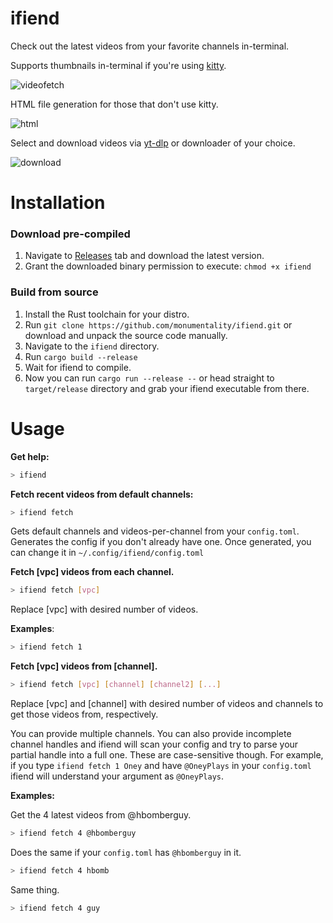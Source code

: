 # ifiend  

Check out the latest videos from your favorite channels in-terminal.

Supports thumbnails in-terminal if you're using [kitty](https://github.com/kovidgoyal/kitty).

![videofetch](https://i.giphy.com/media/v1.Y2lkPTc5MGI3NjExMWN0NGV0dnR0aG9oNjFqanY3bW14dXR5eHc1N2VrbWo5MnhwbzV5MiZlcD12MV9pbnRlcm5hbF9naWZfYnlfaWQmY3Q9Zw/R3khsJ6oTW8UNu7cmC/giphy.gif)


HTML file generation for those that don't use kitty.

![html](https://i.giphy.com/media/v1.Y2lkPTc5MGI3NjExcmxwam9udXNyM2Z1cHdjbjhld2xvbzRzZWwxdHhqMDN0bno2c3JpcSZlcD12MV9pbnRlcm5hbF9naWZfYnlfaWQmY3Q9Zw/99d0uN46SSZxnSwBlB/giphy.gif)

Select and download videos via [yt-dlp](https://github.com/yt-dlp/yt-dlp) or downloader of your choice.

![download](https://i.giphy.com/media/v1.Y2lkPTc5MGI3NjExMjN6OXJjcGloMWVmZXpuM2xweG9mZXkzcjJrbTAwY2loMHR0OWVrYiZlcD12MV9pbnRlcm5hbF9naWZfYnlfaWQmY3Q9Zw/UKn0QzT7W1T2LGBpWS/giphy.gif)

# Installation

### Download pre-compiled

1. Navigate to [Releases](https://github.com/monumentality/ifiend/releases) tab and download the latest version.
2. Grant the downloaded binary permission to execute: `chmod +x ifiend`
### Build from source

1. Install the Rust toolchain for your distro.
2. Run `git clone https://github.com/monumentality/ifiend.git` or download and unpack the source code manually.
3. Navigate to the `ifiend` directory.
4. Run `cargo build --release`
5. Wait for ifiend to compile.
6. Now you can run `cargo run --release --` or head straight to `target/release` directory and grab your ifiend executable from there.

# Usage

**Get help:**
```bash
> ifiend
```

**Fetch recent videos from default channels:** 
```bash
> ifiend fetch
```

  Gets default channels and videos-per-channel from your `config.toml`. Generates the config if you don't already have one. Once generated, you can change it in `~/.config/ifiend/config.toml`


**Fetch [vpc] videos from each channel.** 
```bash
> ifiend fetch [vpc]
```
Replace [vpc] with desired number of videos.

**Examples**:

```bash
> ifiend fetch 1
```

**Fetch [vpc] videos from [channel].** 
```bash
> ifiend fetch [vpc] [channel] [channel2] [...]
```
Replace [vpc] and [channel] with desired number of videos and channels to get those videos from, respectively.

  You can provide multiple channels. You can also provide incomplete channel handles and ifiend will scan your config and try to parse your partial handle into a full one. These are case-sensitive though. For example, if you type `ifiend fetch 1 Oney` and have `@OneyPlays` in your `config.toml` ifiend will understand your argument as `@OneyPlays`.


**Examples:**

Get the 4 latest videos from @hbomberguy. 
```bash
> ifiend fetch 4 @hbomberguy
```

Does the same if your `config.toml` has `@hbomberguy` in it.
```bash
> ifiend fetch 4 hbomb
```

Same thing.
```bash
> ifiend fetch 4 guy
```

